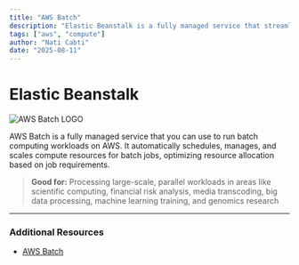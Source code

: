 ```yaml
---
title: "AWS Batch"
description: "Elastic Beanstalk is a fully managed service that streamlines the deployment, management, and scaling of web applications"
tags: ["aws", "compute"]
author: "Nati Cabti"
date: "2025-08-11"
---
```


# Elastic Beanstalk

<div class="aws__ImageCentered">
<img style={{ width: '96px', overflowX: 'auto' }} src="/img/aws/aws-logo-batch.png" alt="AWS Batch LOGO" />
</div>

AWS Batch is a fully managed service that you can use to run batch computing workloads on AWS. It automatically schedules, manages, and scales compute resources for batch jobs, optimizing resource allocation based on job requirements.

> **Good for:**
> Processing large-scale, parallel workloads in areas like scientific computing, financial risk analysis, media transcoding, big data processing, machine learning training, and genomics research

---

### Additional Resources

- [AWS Batch](https://aws.amazon.com/batch/)
